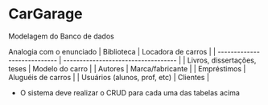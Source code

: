 # CarGarage

Modelagem do Banco de dados

Analogia com o enunciado
| Biblioteca                   | Locadora de carros                  |
| ---------------------------- | ----------------------------------- |
| Livros, dissertações, teses  | Modelo do carro                     |
| Autores                      | Marca/fabricante                    |
| Empréstimos                  | Aluguéis de carros                  |
| Usuários (alunos, prof, etc) | Clientes                            |


- O sistema deve realizar o CRUD para cada uma das tabelas acima
